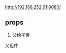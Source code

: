 http://192.168.252.91:8080/

## props
1. 父给子传

父组件
<template>
<son :send='student'/>
<template>
儿子收到 props:['send'] 用的时候就是student.

2. 子给父亲传
就是父亲用1给儿子传方法 儿子调用方法 父亲收到数据
父亲 首先给自己随便来一个方法 
methods：{
    方法（x）{

    }
} 
<template><son :send='方法'/><template>

儿子收到props:['send'] 
receive(x){
  this.send(x)
}


## 自定义事件
父给子绑定自定义事件 子给父传

父 
<son @事件名字='方法'/> 给子组件绑定事件


子 
@click='随便方法' 
随便方法（）{
    this.$emit('事件名字',this.name)
        //触发子组件身上的事件名字事件
}

解绑@click='解绑'
解绑（）{
    
        this.$off('事件名字') //多个（['','']） 什么都没写（）全部解绑
      
}

# 全局事件组件
任意组件间通信

### main.js 入口文件
// 创建vue实例对象vm
```
new Vue({
  render: h => h(App),

  beforeCreate() {
    Vue.prototype.$bus = this // 将全局事件总线 $bus 设置为当前应用的vm
  }
}).$mount('#app')
```
这段代码的关键部分是 beforeCreate 钩子，在这里您将 $bus 设置为当前应用的 Vue 实例 (this)，这使得全局事件总线可以在整个应用中使用。

这意味着您可以在任何组件中通过 this.$bus 来访问全局事件总线，并使用 $emit 方法来触发事件，以及使用 $on 方法来监听事件。

### "Student" 组件中，您使用了以下代码来触发一个名为 "hellow" 的事件：
```
@click="sent"
methods: {
  sent() {
    this.$bus.$emit('hellow', this.name)
  }
}
```
这将触发一个名为 "hellow" 的事件，并将学生的名字作为参数传递给该事件。

### "School" 组件中，您使用以下代码来监听名为 "hello" 的事件：
methods(){
 school()
}

mounted() {
  this.$bus.$on('hello',this.school)
  }
beforeDestory(){
    this.$bus.$off('hello')
}
这将在 "School" 组件挂载时开始监听 "hello" 事件，并在事件被触发时将数据记录到控制台。

# 消息订阅发布
导入
import pubsub from 'pubsub-js'
 //订阅 
 methods:{
  demo(msgname,data){

  }
 }
mounted(){
 this.pubId= pubsub.subscribe('hellow',this.demo)
}
beforeDestory(){
  pubsub.unsubscribe(this.pubId)
}

发布
@click='send'
methods:{
  send(){
    pubsub.publish('hellow',)
  }
}

